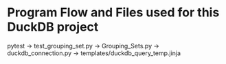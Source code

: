 #            Program Flow and Files used for this DuckDB project

pytest -> test_grouping_set.py -> Grouping_Sets.py -> duckdb_connection.py
                                                   -> templates/duckdb_query_temp.jinja

